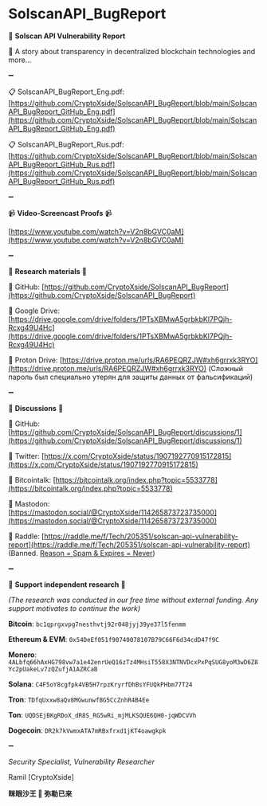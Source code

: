 # SolscanAPI_BugReport

📜 **Solscan API Vulnerability Report**

📝 A story about transparency in decentralized blockchain technologies and more...

➖

📋 SolscanAPI_BugReport_Eng.pdf:
[https://github.com/CryptoXside/SolscanAPI_BugReport/blob/main/SolscanAPI_BugReport_GitHub_Eng.pdf](https://github.com/CryptoXside/SolscanAPI_BugReport/blob/main/SolscanAPI_BugReport_GitHub_Eng.pdf)

📋 SolscanAPI_BugReport_Rus.pdf:
[https://github.com/CryptoXside/SolscanAPI_BugReport/blob/main/SolscanAPI_BugReport_GitHub_Rus.pdf](https://github.com/CryptoXside/SolscanAPI_BugReport/blob/main/SolscanAPI_BugReport_GitHub_Rus.pdf)

➖

📹 **Video-Screencast Proofs** 📹

[https://www.youtube.com/watch?v=V2n8bGVC0aM](https://www.youtube.com/watch?v=V2n8bGVC0aM)

➖

📖 **Research materials** 📖


🔐 GitHub: [https://github.com/CryptoXside/SolscanAPI_BugReport](https://github.com/CryptoXside/SolscanAPI_BugReport)

🔐 Google Drive: [https://drive.google.com/drive/folders/1PTsXBMwA5grbkbKl7PQjh-Rcxg49U4Hc](https://drive.google.com/drive/folders/1PTsXBMwA5grbkbKl7PQjh-Rcxg49U4Hc)

🔐 Proton Drive: [https://drive.proton.me/urls/RA6PEQRZJW#xh6grrxk3RYO](https://drive.proton.me/urls/RA6PEQRZJW#xh6grrxk3RYO) (Сложный пароль был специально утерян для защиты данных от фальсификаций)

➖

📢 **Discussions** 📢


📌 GitHub: [https://github.com/CryptoXside/SolscanAPI_BugReport/discussions/1](https://github.com/CryptoXside/SolscanAPI_BugReport/discussions/1)

📌 Twitter: [https://x.com/CryptoXside/status/1907192770915172815](https://x.com/CryptoXside/status/1907192770915172815)
  
📌 Bitcointalk: [https://bitcointalk.org/index.php?topic=5533778](https://bitcointalk.org/index.php?topic=5533778)
  
📌 Mastodon: [https://mastodon.social/@CryptoXside/114265873723735000](https://mastodon.social/@CryptoXside/114265873723735000)
  
📌 Raddle: [https://raddle.me/f/Tech/205351/solscan-api-vulnerability-report](https://raddle.me/f/Tech/205351/solscan-api-vulnerability-report) (Banned. [Reason = Spam & Expires = Never](https://github.com/CryptoXside/SolscanAPI_BugReport/tree/main/Raddle))

➖

💎 **Support independent research** 💎

*(The research was conducted in our free time without external funding. Any support motivates to continue the work)*

**Bitcoin**: `bc1qprgxvpg7nesthvtj92r048jyj39ye37l5fenmm`

**Ethereum & EVM**: `0x54DeEf051f90740078107B79C66F6d34cdD47f9C`

**Monero**: `4ALbfq66hAxHG798vw7a1e42enrUeQ16zTz4MHsiT558X3NTNVDcxPxPqSUG8yoM3wD6Z8Yc2pUakeLv7zQZufjA1AZRCaB`

**Solana**: `C4F5oY8cgfpk4VB5H7rpzKryrfDhBsYFUQkPHbm77T24`

**Tron**: `TDfqUxxw8aQv8MGwunwfBG5CcZnhR4B4Ee`

**Ton**: `UQDSEjBKgRDoX_dR8S_RG5wRi_mjMLKSQUE6QH0-jqWDCVVh`

**Dogecoin**: `DR2k7kVwmxATA7mRBxfrxd1jKT4oawgkpk`

➖

*Security Specialist, Vulnerability Researcher*

Ramil [CryptoXside]

**眯眼沙王 🐉 弥勒已来**

